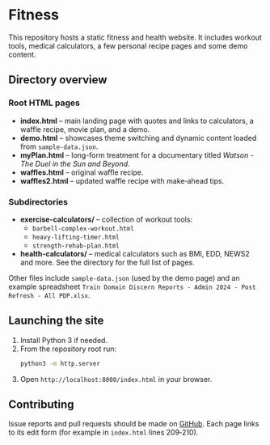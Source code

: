 # Fitness

This repository hosts a static fitness and health website. It includes workout tools, medical calculators, a few personal recipe pages and some demo content.

## Directory overview

### Root HTML pages
- **index.html** – main landing page with quotes and links to calculators, a waffle recipe, movie plan, and a demo.
- **demo.html** – showcases theme switching and dynamic content loaded from `sample-data.json`.
- **myPlan.html** – long-form treatment for a documentary titled *Watson - The Duel in the Sun and Beyond*.
- **waffles.html** – original waffle recipe.
- **waffles2.html** – updated waffle recipe with make‑ahead tips.

### Subdirectories
- **exercise-calculators/** – collection of workout tools:
  - `barbell-complex-workout.html`
  - `heavy-lifting-timer.html`
  - `strength-rehab-plan.html`
- **health-calculators/** – medical calculators such as BMI, EDD, NEWS2 and more. See the directory for the full list of pages.

Other files include `sample-data.json` (used by the demo page) and an example spreadsheet `Train Domain Discern Reports - Admin 2024 - Post Refresh - All PDP.xlsx`.

## Launching the site
1. Install Python 3 if needed.
2. From the repository root run:
   ```bash
   python3 -m http.server
   ```
3. Open `http://localhost:8000/index.html` in your browser.

## Contributing
Issue reports and pull requests should be made on [GitHub](https://github.com/gwavin/Fitness). Each page links to its edit form (for example in `index.html` lines 209‑210).
